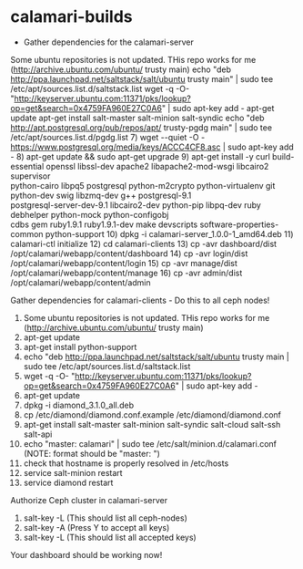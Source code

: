 # calamari-builds
* Gather dependencies for the calamari-server

Some ubuntu repositories is not updated. THis repo works for me (http://archive.ubuntu.com/ubuntu/ trusty main)
echo "deb http://ppa.launchpad.net/saltstack/salt/ubuntu trusty main" | sudo tee /etc/apt/sources.list.d/saltstack.list
wget -q -O- "http://keyserver.ubuntu.com:11371/pks/lookup?op=get&search=0x4759FA960E27C0A6" | sudo apt-key add -
apt-get update
apt-get install salt-master salt-minion salt-syndic
echo "deb http://apt.postgresql.org/pub/repos/apt/ trusty-pgdg main" | sudo tee /etc/apt/sources.list.d/pgdg.list
7)  wget --quiet -O - https://www.postgresql.org/media/keys/ACCC4CF8.asc | sudo apt-key add -
8)  apt-get update && sudo apt-get upgrade
9)  apt-get install -y curl build-essential openssl libssl-dev apache2 libapache2-mod-wsgi libcairo2 supervisor \
    python-cairo libpq5 postgresql python-m2crypto python-virtualenv git python-dev swig libzmq-dev g++ postgresql-9.1 \
    postgresql-server-dev-9.1 libcairo2-dev python-pip libpq-dev ruby debhelper python-mock python-configobj \
    cdbs gem ruby1.9.1 ruby1.9.1-dev make devscripts software-properties-common python-support
10) dpkg -i calamari-server_1.0.0-1_amd64.deb
11) calamari-ctl initialize
12) cd calamari-clients
13) cp -avr dashboard/dist /opt/calamari/webapp/content/dashboard
14) cp -avr login/dist /opt/calamari/webapp/content/login
15) cp -avr manage/dist /opt/calamari/webapp/content/manage
16) cp -avr admin/dist /opt/calamari/webapp/content/admin 

Gather dependencies for calamari-clients - Do this to all ceph nodes!
1)  Some ubuntu repositories is not updated. THis repo works for me (http://archive.ubuntu.com/ubuntu/ trusty main)
2)  apt-get update
3)  apt-get install python-support
4)  echo "deb http://ppa.launchpad.net/saltstack/salt/ubuntu trusty main | sudo tee /etc/apt/sources.list.d/saltstack.list
5)  wget -q -O- "http://keyserver.ubuntu.com:11371/pks/lookup?op=get&search=0x4759FA960E27C0A6" | sudo apt-key add -
6)  apt-get update
7)  dpkg -i diamond_3.1.0_all.deb
8)  cp /etc/diamond/diamond.conf.example /etc/diamond/diamond.conf
9)  apt-get install salt-master salt-minion salt-syndic salt-cloud salt-ssh salt-api
10) echo "master: calamari" | sudo tee /etc/salt/minion.d/calamari.conf (NOTE: format should be "master: <hostname>")
11) check that hostname is properly resolved in /etc/hosts
12) service salt-minion restart
13) service diamond restart

Authorize Ceph cluster in calamari-server
1) salt-key -L (This should list all ceph-nodes)
2) salt-key -A (Press Y to accept all keys)
3) salt-key -L (This should list all accepted keys)

Your dashboard should be working now!
